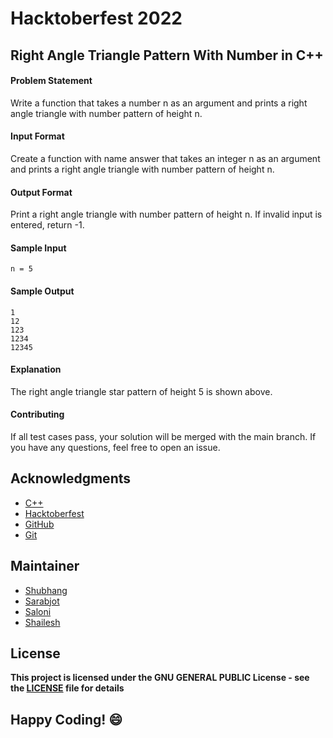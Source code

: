 # Hacktoberfest 2022

## Right Angle Triangle Pattern With Number in C++

#### Problem Statement
Write a function that takes a number n as an argument and prints a right angle triangle with number pattern of height n.

#### Input Format
Create a function with name answer that takes an integer n as an argument and prints a right angle triangle with number pattern of height n.

#### Output Format
Print a right angle triangle with number pattern of height n. If invalid input is entered, return -1.

#### Sample Input
```
n = 5
```

#### Sample Output
```
1
12
123
1234
12345
```

#### Explanation
The right angle triangle star pattern of height 5 is shown above.

#### Contributing
If all test cases pass, your solution will be merged with the main branch. If you have any questions, feel free to open an issue.

## Acknowledgments
- [C++](http://cplusplus.org/)
- [Hacktoberfest](https://hacktoberfest.digitalocean.com/)
- [GitHub](https://github.com)
- [Git](https://git-scm.com/)

## Maintainer
- [Shubhang](https://github.com/Shubhang-2111)
- [Sarabjot](https://github.com/ricky-aufvaa)
- [Saloni](https://github.com/saloni1202)
- [Shailesh](https://github.com/ShaileshKumar007)

## License
**This project is licensed under the GNU GENERAL PUBLIC License - see the [LICENSE](../../LICENSE) file for details**

## Happy Coding! :smile:

